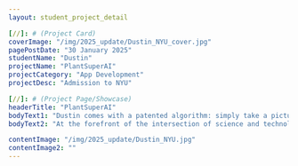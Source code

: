 ```yaml
---
layout: student_project_detail

[//]: # (Project Card)
coverImage: "/img/2025_update/Dustin_NYU_cover.jpg"
pagePostDate: "30 January 2025"
studentName: "Dustin"
projectName: "PlantSuperAI"
projectCategory: "App Development"
projectDesc: "Admission to NYU"

[//]: # (Project Page/Showcase)
headerTitle: "PlantSuperAI"
bodyText1: "Dustin comes with a patented algorithm: simply take a picture of the soil surface, and the AI will automatically deconstruct the image texture and spectral data, and output a precise moisture level (Dry/Wet) and confidence report."
bodyText2: "At the forefront of the intersection of science and technology and economy, he has built a comprehensive innovation platform with smart agriculture as a breakthrough, through component analysis and economic benefit assessment. His self-developed software and applied thesis patents formed a systematic, data-driven research system, which helped him successfully enroll in the economics program at NYU."

contentImage: "/img/2025_update/Dustin_NYU.jpg"
contentImage2: ""
---
```

